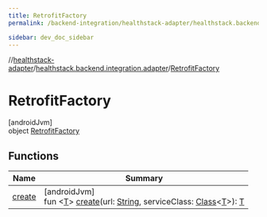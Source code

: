 ```yaml
---
title: RetrofitFactory
permalink: /backend-integration/healthstack-adapter/healthstack.backend.integration.adapter/-retrofit-factory/index.html

sidebar: dev_doc_sidebar
---
```

//[healthstack-adapter](../../../index.html)/[healthstack.backend.integration.adapter](../index.html)/[RetrofitFactory](index.html)



# RetrofitFactory



[androidJvm]\
object [RetrofitFactory](index.html)



## Functions


| Name | Summary |
|---|---|
| [create](create.html) | [androidJvm]<br>fun &lt;[T](create.html)&gt; [create](create.html)(url: [String](https://kotlinlang.org/api/latest/jvm/stdlib/kotlin/-string/index.html), serviceClass: [Class](https://developer.android.com/reference/kotlin/java/lang/Class.html)&lt;[T](create.html)&gt;): [T](create.html) |

